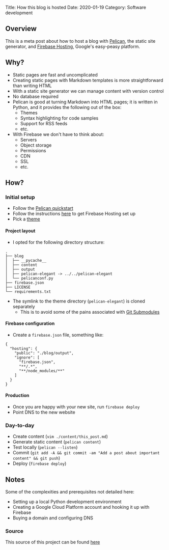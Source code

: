 Title: How this blog is hosted
Date: 2020-01-19
Category: Software development

## Overview

This is a meta post about how to host a blog with [Pelican](https://blog.getpelican.com/), the static site generator, and [Firebase Hosting](https://firebase.google.com/docs/hosting/), Google's easy-peasy platform.

## Why?

* Static pages are fast and uncomplicated
* Creating static pages with Markdown templates is more straightforward than writing HTML
* With a static site generator we can manage content with version control
* No database required
* Pelican is good at turning Markdown into HTML pages; it is written in Python, and it provides the following out of the box:
    * Themes
    * Syntax highlighting for code samples
    * Support for RSS feeds
    * etc.
* With Firebase we don't have to think about:
    * Servers
    * Object storage
    * Permissions
    * CDN
    * SSL
    * etc.

## How?

### Initial setup

* Follow the [Pelican quickstart](https://docs.getpelican.com/en/stable/quickstart.html)
* Follow the instructions [here](https://firebase.google.com/docs/hosting/) to get Firebase Hosting set up
* Pick a [theme](https://github.com/getpelican/pelican-themes) 

#### Project layout

* I opted for the following directory structure:
```
.
├── blog
│  ├── __pycache__
│  ├── content
│  ├── output
│  ├── pelican-elegant -> ../../pelican-elegant
│  └── pelicanconf.py
├── firebase.json
├── LICENSE
└── requirements.txt
```
* The symlink to the theme directory (`pelican-elegant`) is cloned separately
    * This is to avoid some of the pains associated with [Git Submodules](https://git-scm.com/book/en/v2/Git-Tools-Submodules)

#### Firebase configuration

* Create a `firebase.json` file, something like:
```
{
  "hosting": {
    "public": "./blog/output",
    "ignore": [
      "firebase.json",
      "**/.*",
      "**/node_modules/**"
    ]
  }
}
```

#### Production

* Once you are happy with your new site, run `firebase deploy`
* Point DNS to the new website

### Day-to-day

* Create content (`vim ./content/this_post.md`)
* Generate static content (`pelican content`)
* Test locally (`pelican --listen`)
* Commit (`git add -A && git commit -am "Add a post about important content" && git push`)
* Deploy (`firebase deploy`)

## Notes

Some of the complexities and prerequisites not detailed here:

* Setting up a local Python development environment
* Creating a Google Cloud Platform account and hooking it up with Firebase
* Buying a domain and configuring DNS

### Source

This source of this project can be found [here](https://github.com/tomgoren/notes-to-self)

